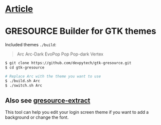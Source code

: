 # [Article](https://www.devpy.me/the-best-linux-lockscreen/)

# GRESOURCE Builder for GTK themes

Included themes `./build`:

> Arc  Arc-Dark  EvoPop  Pop  Pop-dark  Vertex

```bash
$ git clone https://github.com/devpytech/gtk-gresource.git
$ cd gtk-gresource

# Replace Arc with the theme you want to use
$ ./build.sh Arc
$ ./switch.sh Arc
```

## Also see [gresource-extract](https://github.com/devpytech/scripts/tree/master/gresource-extract)

This tool can help you edit your login screen theme if you want to add a background or change the font.
